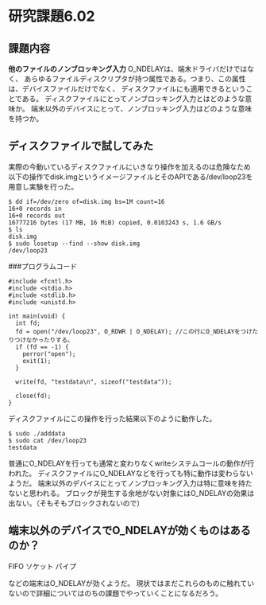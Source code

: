 # 研究課題6.02
## 課題内容
**他のファイルのノンブロッキング入力** O_NDELAYは、端末ドライバだけではなく、
あらゆるファイルディスクリプタが持つ属性である。つまり、この属性は、デバイスファイルだけでなく、
ディスクファイルにも適用できるということである。
ディスクファイルにとってノンブロッキング入力とはどのような意味か。
端末以外のデバイスにとって、ノンブロッキング入力はどのような意味を持つか。

## ディスクファイルで試してみた

実際の今動いているディスクファイルにいきなり操作を加えるのは危険なため
以下の操作でdisk.imgというイメージファイルとそのAPIである/dev/loop23を用意し実験を行った。

```
$ dd if=/dev/zero of=disk.img bs=1M count=16
16+0 records in
16+0 records out
16777216 bytes (17 MB, 16 MiB) copied, 0.0103243 s, 1.6 GB/s
$ ls
disk.img
$ sudo losetup --find --show disk.img
/dev/loop23

```

###プログラムコード

```
#include <fcntl.h>
#include <stdio.h>
#include <stdlib.h>
#include <unistd.h>

int main(void) {
  int fd;
  fd = open("/dev/loop23", O_RDWR | O_NDELAY); //この行にO_NDELAYをつけたりつけなかったりする。
  if (fd == -1) {
    perror("open");
    exit(1);
  }

  write(fd, "testdata\n", sizeof("testdata"));

  close(fd);
}
```

ディスクファイルにこの操作を行った結果以下のように動作した。

```
$ sudo ./adddata
$ sudo cat /dev/loop23
testdata
```

普通にO_NDELAYを行っても通常と変わりなくwriteシステムコールの動作が行われた。
ディスクファイルにO_NDELAYなどを行っても特に動作は変わらないようだ。
端末以外のデバイスにとってノンブロッキング入力は特に意味を持たないと思われる。
ブロックが発生する余地がない対象にはO_NDELAYの効果は出ない。（そもそもブロックされないので）

## 端末以外のデバイスでO_NDELAYが効くものはあるのか？
FIFO
ソケット
パイプ

などの端末はO_NDELAYが効くようだ。
現状ではまだこれらのものに触れていないので詳細についてはのちの課題でやっていくことになるだろう。


